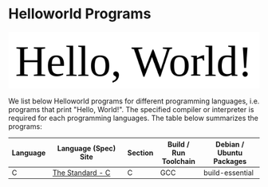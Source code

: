 # Helloworld Programs
![Photo](https://github.com/rosedu/workshop-markdown/blob/solution/helloworld.png)

We list below Helloworld programs for different programming languages, i.e. programs that print "Hello, World!". The
 specified compiler or interpreter is required for each programming languages.
 The table below summarizes the programs:

| Language | Language (Spec) Site | Section | Build / Run <br> Toolchain |  Debian / Ubuntu <br> Packages | 
| -------- | -------------------- | ------- | --------------------- | ------------------------- | 
|    C     |   [The Standard - C](https://www.iso-9899.info/wiki/The_Standard)   |  C      |  GCC                  |  build-essential          |
